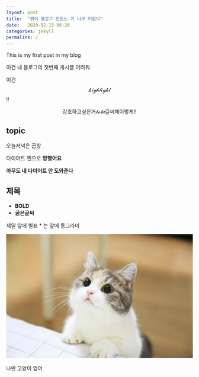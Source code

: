 ```yaml
---
layout: post
title:  "뭐야 블로그 만든느 거 너무 어렵다"
date:   2020-02-15 06:26
categories: jekyll
permalink: /
---
```


This is my first post in my blog

이건 내 블로그의 첫번째 게시글
어려워

이건  $$\mathcal{highlight}$$ !!

 $$\mathcal{강조하고 싶은 거 bold글씨체 이렇게!!}$$


## topic ##

오늘저녁은 곱창

다이어트 찐으로 **망했어요**

**아무도 내 다이어트 안 도와준다**

## 제목 ##

* **BOLD**
* **굵은글씨**

제일 앞에 별표 * 는 앞에 동그라미

![cat](/image/cat.jpg)

나만 고양이 없어

